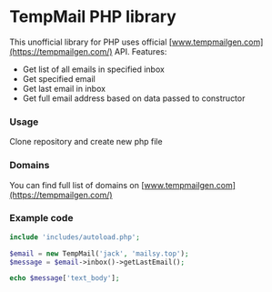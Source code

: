 # TempMail PHP library

This unofficial library for PHP uses official [www.tempmailgen.com](https://tempmailgen.com/) API. Features:

  - Get list of all emails in specified inbox
  - Get specified email
  - Get last email in inbox
  - Get full email address based on data passed to constructor

### Usage

Clone repository and create new php file

### Domains

You can find full list of domains on [www.tempmailgen.com](https://tempmailgen.com/)

### Example code
```php
include 'includes/autoload.php';

$email = new TempMail('jack', 'mailsy.top');
$message = $email->inbox()->getLastEmail();

echo $message['text_body'];
```